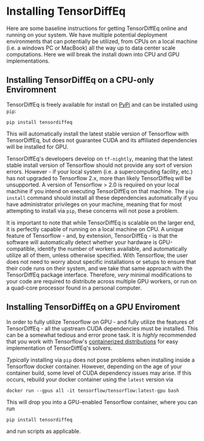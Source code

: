# Installing TensorDiffEq

Here are some baseline instructions for getting TensorDiffEq online and running on your system. We have multiple potential deployment 
environments that can potentially be utilized, from CPUs on a local machine (i.e. a windows PC or MacBook) all the way up to data center 
scale computations. Here we will break the install down into CPU and GPU implementations.

## Installing TensorDiffEq on a CPU-only Enviromnent

TensorDiffEq is freely available for install on [PyPi](https://pypi.org/project/tensordiffeq/) and can 
be installed using `pip`:

```{code} python
pip install tensordiffeq
```

This will automatically install the latest stable version of Tensorflow with TensorDiffEq, but does not guarantee CUDA and its affiliated dependencies
will be installed for GPU. 

TensorDiffEq's developers develop on `tf-nightly`, meaning that the latest stable install version of Tensorflow should not provide any sort of 
version errors. However - if your local system (i.e. a supercomputing facility, etc.) has not upgraded to Tensorflow 2.x, more than likely TensorDiffeq 
will be unsupported. A version of Tensorflow > 2.0 is required on your local machine if you intend on executing TensorDiffEq on that machine. The `pip install` command 
should install all these dependencies automatically if you have administrator privileges on your machine, meaning that for most attempting to install via
`pip`, these concerns will not pose a problem.

It is important to note that while TensorDiffEq is scalable on the larger end, it is perfectly capable of running on a local machine on CPU. 
A unique feature of Tensorflow - and, by extension, TensorDiffEq - is that the software will automatically detect whether your hardware is GPU-compatible,
identify the number of workers available, and automatically utilize all of them, unless otherwise specified. With Tensorflow, the user does not need to worry about specific 
installations or setups to ensure that their code runs on their system, and we take that same approach with the TensorDiffEq package interface. 
Therefore, *very* minimal modifications to your code are required to distribute across multiple GPU workers, or run on a quad-core processor found in a personal computer. 


## Installing TensorDiffEq on a GPU Enviroment 


In order to fully utilize Tensorflow on GPU - and fully utilize the features of TensorDiffEq - all the upstream CUDA dependencies must be installed.
This can be a somewhat tedious and error prone task. It is *highly* recommended that you work with Tensorflow's [containerized distributions](https://www.tensorflow.org/install/docker)
for easy implementation of TensorDiffEq's solvers. 

*Typically* installing via `pip` does not pose problems when installing inside a Tensorflow docker container. However, depending on the age of your container build, some level
of CUDA dependency issues may arise. If this occurs, rebuild your docker container using the `latest` version via 

```{code}
docker run --gpus all -it tensorflow/tensorflow:latest-gpu bash

```

This will drop you into a GPU-enabled Tensorflow container, where you can run

```{code}
pip install tensordiffeq
```

and run scripts as applicable. 
